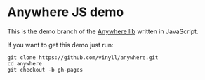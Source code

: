 # Anywhere JS demo

This is the demo branch of the [Anywhere lib](https://github.com/vinyll/anywhere/) written in JavaScript.

If you want to get this demo just run:

    git clone https://github.com/vinyll/anywhere.git
    cd anywhere
    git checkout -b gh-pages
